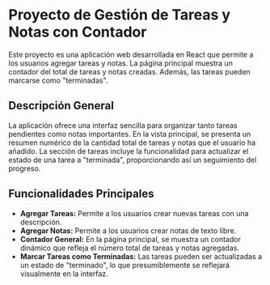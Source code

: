 # Proyecto de Gestión de Tareas y Notas con Contador

Este proyecto es una aplicación web desarrollada en React que permite a los usuarios agregar tareas y notas. La página principal muestra un contador del total de tareas y notas creadas. Además, las tareas pueden marcarse como "terminadas".

## Descripción General

La aplicación ofrece una interfaz sencilla para organizar tanto tareas pendientes como notas importantes. En la vista principal, se presenta un resumen numérico de la cantidad total de tareas y notas que el usuario ha añadido. La sección de tareas incluye la funcionalidad para actualizar el estado de una tarea a "terminada", proporcionando así un seguimiento del progreso.

## Funcionalidades Principales

* **Agregar Tareas:** Permite a los usuarios crear nuevas tareas con una descripción.
* **Agregar Notas:** Permite a los usuarios crear notas de texto libre.
* **Contador General:** En la página principal, se muestra un contador dinámico que refleja el número total de tareas y notas agregadas.
* **Marcar Tareas como Terminadas:** Las tareas pueden ser actualizadas a un estado de "terminado", lo que presumiblemente se reflejará visualmente en la interfaz.

